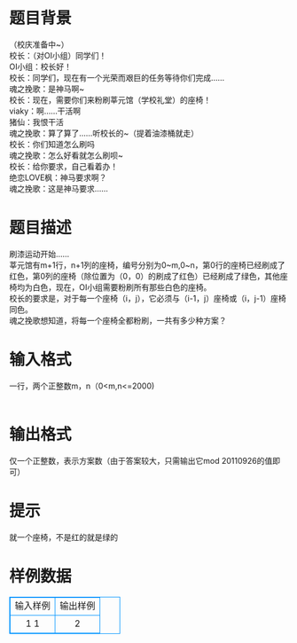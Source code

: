 # 

 
 # 题目背景 
（校庆准备中~）<BR>校长：（对OI小组）同学们！<BR>OI小组：校长好！<BR>校长：同学们，现在有一个光荣而艰巨的任务等待你们完成……<BR>魂之挽歌：是神马啊~<BR>校长：现在，需要你们来粉刷莘元馆（学校礼堂）的座椅！<BR>viaky：啊……干活啊<BR>猪仙：我恨干活<BR>魂之挽歌：算了算了……听校长的~（提着油漆桶就走）<BR>校长：你们知道怎么刷吗<BR>魂之挽歌：怎么好看就怎么刷呗~<BR>校长：给你要求，自己看着办！<BR>绝恋LOVE枫：神马要求啊？<BR>魂之挽歌：这是神马要求…… 

 
 # 题目描述 
刷漆运动开始……<BR>莘元馆有m+1行，n+1列的座椅，编号分别为0~m,0~n，第0行的座椅已经刷成了红色，第0列的座椅（除位置为（0，0）的刷成了红色）已经刷成了绿色，其他座椅均为白色，现在，OI小组需要粉刷所有那些白色的座椅。<BR>校长的要求是，对于每一个座椅（i，j），它必须与（i-1，j）座椅或（i，j-1）座椅同色。<BR>魂之挽歌想知道，将每一个座椅全都粉刷，一共有多少种方案？ 

 
 # 输入格式 
一行，两个正整数m，n（0&lt;m,n&lt;=2000)<BR><BR> 

 
 # 输出格式 
仅一个正整数，表示方案数（由于答案较大，只需输出它mod&nbsp;20110926的值即可）<BR> 

 
 # 提示 
就一个座椅，不是红的就是绿的 
# 样例数据
<style>
        table,table tr th, table tr td { border:1px solid #0094ff; }
        table { width: 200px; min-height: 25px; line-height: 25px; text-align: center; border-collapse: collapse;}   
    </style>
<table>
	<tr>
		<td>输入样例</td>
		<td>输出样例</td>
	</tr>
<tr><td>1 1</td><td>2</td></tr></table>
